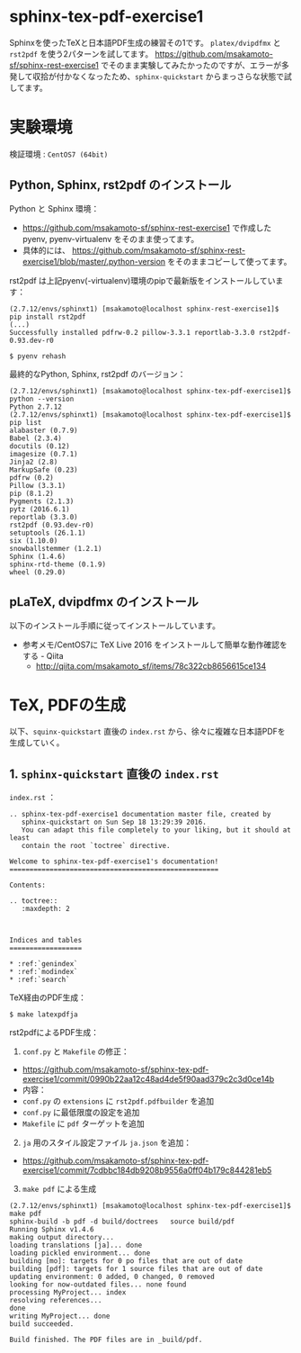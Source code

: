 # sphinx-tex-pdf-exercise1

Sphinxを使ったTeXと日本語PDF生成の練習その1です。
`platex/dvipdfmx` と `rst2pdf` を使う2パターンを試してます。
https://github.com/msakamoto-sf/sphinx-rest-exercise1 でそのまま実験してみたかったのですが、エラーが多発して収拾が付かなくなったため、`sphinx-quickstart` からまっさらな状態で試してます。

# 実験環境

検証環境 : `CentOS7 (64bit)`

## Python, Sphinx, rst2pdf のインストール

Python と Sphinx 環境：

* https://github.com/msakamoto-sf/sphinx-rest-exercise1 で作成したpyenv, pyenv-virtualenv をそのまま使ってます。
* 具体的には、 https://github.com/msakamoto-sf/sphinx-rest-exercise1/blob/master/.python-version をそのままコピーして使ってます。

rst2pdf は上記pyenv(-virtualenv)環境のpipで最新版をインストールしています：

```
(2.7.12/envs/sphinxt1) [msakamoto@localhost sphinx-rest-exercise1]$ pip install rst2pdf
(...)
Successfully installed pdfrw-0.2 pillow-3.3.1 reportlab-3.3.0 rst2pdf-0.93.dev-r0

$ pyenv rehash
```

最終的なPython, Sphinx, rst2pdf のバージョン：

```
(2.7.12/envs/sphinxt1) [msakamoto@localhost sphinx-tex-pdf-exercise1]$ python --version
Python 2.7.12
(2.7.12/envs/sphinxt1) [msakamoto@localhost sphinx-tex-pdf-exercise1]$ pip list
alabaster (0.7.9)
Babel (2.3.4)
docutils (0.12)
imagesize (0.7.1)
Jinja2 (2.8)
MarkupSafe (0.23)
pdfrw (0.2)
Pillow (3.3.1)
pip (8.1.2)
Pygments (2.1.3)
pytz (2016.6.1)
reportlab (3.3.0)
rst2pdf (0.93.dev-r0)
setuptools (26.1.1)
six (1.10.0)
snowballstemmer (1.2.1)
Sphinx (1.4.6)
sphinx-rtd-theme (0.1.9)
wheel (0.29.0)
```


## pLaTeX, dvipdfmx のインストール

以下のインストール手順に従ってインストールしています。

 * 参考メモ/CentOS7に TeX Live 2016 をインストールして簡単な動作確認をする - Qiita
   * http://qiita.com/msakamoto_sf/items/78c322cb8656615ce134

# TeX, PDFの生成

以下、`squinx-quickstart` 直後の `index.rst` から、徐々に複雑な日本語PDFを生成していく。

## 1. `sphinx-quickstart` 直後の `index.rst`

`index.rst` ：

```
.. sphinx-tex-pdf-exercise1 documentation master file, created by
   sphinx-quickstart on Sun Sep 18 13:29:39 2016.
   You can adapt this file completely to your liking, but it should at least
   contain the root `toctree` directive.

Welcome to sphinx-tex-pdf-exercise1's documentation!
====================================================

Contents:

.. toctree::
   :maxdepth: 2



Indices and tables
==================

* :ref:`genindex`
* :ref:`modindex`
* :ref:`search`
```

TeX経由のPDF生成：

```
$ make latexpdfja
```

rst2pdfによるPDF生成：

1. `conf.py` と `Makefile` の修正：
  * https://github.com/msakamoto-sf/sphinx-tex-pdf-exercise1/commit/0990b22aa12c48ad4de5f90aad379c2c3d0ce14b
  * 内容：
  * `conf.py` の `extensions` に `rst2pdf.pdfbuilder` を追加
  * `conf.py` に最低限度の設定を追加
  * `Makefile` に `pdf` ターゲットを追加
2. `ja` 用のスタイル設定ファイル `ja.json` を追加：
  * https://github.com/msakamoto-sf/sphinx-tex-pdf-exercise1/commit/7cdbbc184db9208b9556a0ff04b179c844281eb5
3. `make pdf` による生成

```
(2.7.12/envs/sphinxt1) [msakamoto@localhost sphinx-tex-pdf-exercise1]$ make pdf
sphinx-build -b pdf -d build/doctrees   source build/pdf
Running Sphinx v1.4.6
making output directory...
loading translations [ja]... done
loading pickled environment... done
building [mo]: targets for 0 po files that are out of date
building [pdf]: targets for 1 source files that are out of date
updating environment: 0 added, 0 changed, 0 removed
looking for now-outdated files... none found
processing MyProject... index
resolving references...
done
writing MyProject... done
build succeeded.

Build finished. The PDF files are in _build/pdf.
```


